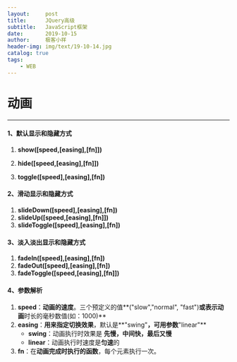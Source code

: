 ```yaml
---
layout:     post                   
title:      JQuery高级
subtitle:   JavaScript框架               
date:       2019-10-15               
author:     极客小祥                      
header-img: img/text/19-10-14.jpg   
catalog: true              
tags:                                
    - WEB
---
```


# 动画
<hr/>

#### 1、默认显示和隐藏方式
1. **show(\[speed,\[easing\],\[fn\]])**

2. **hide(\[speed,\[easing\],\[fn\]])**
3. **toggle(\[speed\],\[easing\],\[fn\])**

#### 2、滑动显示和隐藏方式
1. **slideDown(\[speed\],\[easing\],\[fn\])**
2. **slideUp(\[speed,\[easing\],\[fn\]])**
3. **slideToggle(\[speed\],\[easing\],\[fn\])**

#### 3、淡入淡出显示和隐藏方式
1. **fadeIn(\[speed],\[easing\],\[fn\])**
2. **fadeOut(\[speed],\[easing\],\[fn\])**
3. **fadeToggle(\[speed,\[easing\],\[fn\]])**

#### 4、参数解析
1. **speed**：**动画的速度**。三个预定义的值**\("slow","normal", "fast"\)**或表示动画**时长的毫秒数值\(如：1000\)**
2. **easing**：**用来指定切换效果**，默认是**"swing"**，可用参数**"linear"**
    * **swing**：动画执行时效果是 **先慢，中间快，最后又慢**
    * **linear**：动画执行时速度是**匀速**的
3. **fn**：在**动画完成时执行的函数**，每个元素执行一次。